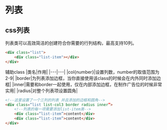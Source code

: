# 列表
## css列表
列表类可以高效简洁的创建符合你需要的行列结构，最高支持10列。
```html
<div class="list">
	<div class="list-item"></div>
</div>
```
辅助class
|类名|作用|
|---|---|
|col{number}|设置列数，number的取值范围为2-9|
|border|为列表添加边框，当你直接使用该class的时候会在内外同时添加边框|
|inner|需要和border一起使用，仅在内部添加边框，在制作广告位的时候非常实用|
|radius|对整个列表项设置圆角|

```html
<!--这里设置了一个三列的列表 并且添加的边框和圆角-->
<div class=“list list-col3 border radius inner”>
	<!--列表的每一项需要添加list-item类-->
	<div class=“list-item”>content</div>
	<div class=“list-item”>content</div>
</div>
```
<Cyan-List></Cyan-List>
